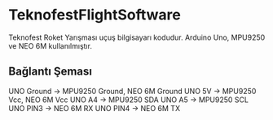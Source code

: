 # TeknofestFlightSoftware
Teknofest Roket Yarışması uçuş bilgisayarı kodudur. Arduino Uno, MPU9250 ve NEO 6M kullanılmıştır.
## Bağlantı Şeması
UNO Ground -> MPU9250 Ground, NEO 6M Ground
UNO 5V     -> MPU9250 Vcc, NEO 6M Vcc
UNO A4     -> MPU9250 SDA
UNO A5     -> MPU9250 SCL
UNO PIN3   -> NEO 6M RX
UNO PIN4   -> NEO 6M TX
